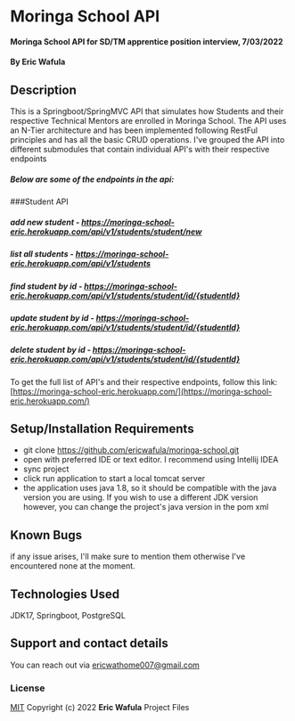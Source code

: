 # Moringa School API
#### Moringa School API for SD/TM apprentice position interview, 7/03/2022
#### By Eric Wafula
## Description
This is a Springboot/SpringMVC API that simulates how Students and their respective Technical Mentors are enrolled in Moringa School. The API uses an N-Tier architecture and has been implemented following RestFul principles and has all the basic CRUD operations.
I've grouped the API into different submodules that contain individual API's with their respective endpoints
##### Below are some of the endpoints in the api:
###Student API
##### add new student - https://moringa-school-eric.herokuapp.com/api/v1/students/student/new
##### list all students - https://moringa-school-eric.herokuapp.com/api/v1/students
##### find student by id - https://moringa-school-eric.herokuapp.com/api/v1/students/student/id/{studentId}
##### update student by id - https://moringa-school-eric.herokuapp.com/api/v1/students/student/id/{studentId}
##### delete student by id - https://moringa-school-eric.herokuapp.com/api/v1/students/student/id/{studentId}

 To get the full list of API's and their respective endpoints, follow this link: [https://moringa-school-eric.herokuapp.com/](https://moringa-school-eric.herokuapp.com/)

## Setup/Installation Requirements
* git clone https://github.com/ericwafula/moringa-school.git
* open with preferred IDE or text editor. I recommend using Intellij IDEA
* sync project
* click run application to start a local tomcat server
* the application uses java 1.8, so it should be compatible with the java version you are using. If you wish to use a different JDK version however, you can change the project's java version in the pom xml
## Known Bugs
if any issue arises, I'll make sure to mention them otherwise I've encountered none at the moment.
## Technologies Used
JDK17, Springboot, PostgreSQL
## Support and contact details
You can reach out via ericwathome007@gmail.com
### License
[MIT](license.txt)
Copyright (c) 2022 **Eric Wafula** Project Files
